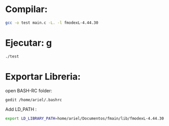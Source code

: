 # Compilar: 
```sh
gcc -o test main.c -L. -l fmodexL-4.44.30
```

# Ejecutar: g
```sh
./test
```


# Exportar Libreria:  

 open BASH-RC folder:
```sh
gedit /home/ariel/.bashrc
```

 Add LD_PATH :
 ```sh
export LD_LIBRARY_PATH=home/ariel/Documentos/fmain/lib/fmodexL-4.44.30:$LD_LIBRARY_PATH
```






